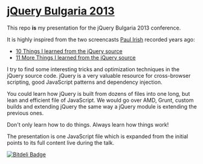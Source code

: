 [jQuery Bulgaria 2013](http://www.jquerybulgaria.com/jquery2013/)
======================

This repo **is** my presentation for the jQuery Bulgaria 2013 conference.

It is highly inspired from the two screencasts [Paul Irish](https://github.com/paulirish) recorded years ago:

* [10 Things I learned from the jQuery source](http://www.paulirish.com/2010/10-things-i-learned-from-the-jquery-source/)
* [11 More Things I learned from the jQuery source](http://www.paulirish.com/2011/11-more-things-i-learned-from-the-jquery-source/)

I try to find some interesting tricks and optimization techniques in the jQuery source code. jQuery is a very valuable resource for cross-browser scripting, good JavaScript patterns and dependency injection.

You could learn how jQuery is built from dozens of files into one long, but lean and efficient file of JavaScript. We would go over AMD, Grunt, custom builds and extending jQuery the same way a jQuery module is extending the previous ones.

Don't only learn how to do things. Always learn how things work!

The presentation is one JavaScript file which is expanded from the initial points to its full content live during the talk.


[![Bitdeli Badge](https://d2weczhvl823v0.cloudfront.net/hkdobrev/jquery-conference-2013/trend.png)](https://bitdeli.com/free "Bitdeli Badge")

